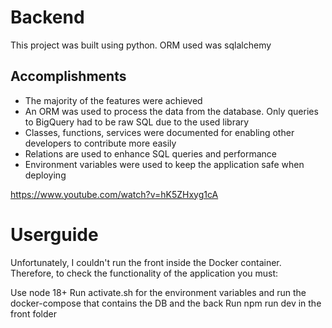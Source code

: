 # Backend

This project was built using python. ORM used was sqlalchemy

## Accomplishments
- The majority of the features were achieved
- An ORM was used to process the data from the database. Only queries to BigQuery had to be raw SQL due to the used library 
- Classes, functions, services were documented for enabling other developers to contribute more easily
- Relations are used to enhance SQL queries and performance
- Environment variables were used to keep the application safe when deploying

https://www.youtube.com/watch?v=hK5ZHxyg1cA

# Userguide

Unfortunately, I couldn't run the front inside the Docker container.
Therefore, to check the functionality of the application you must:

Use node 18+
Run activate.sh for the environment variables and run the docker-compose that contains the DB and the back
Run npm run dev in the front folder

